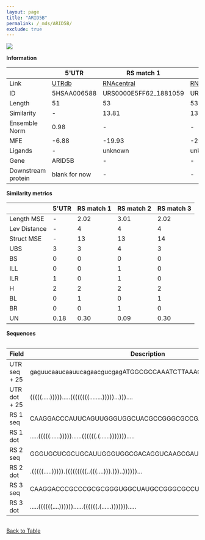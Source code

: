 ```yaml
---
layout: page
title: "ARID5B"
permalink: /_mds/ARID5B/
exclude: true
---
```




![](../../alns_9.28.22/aln_5HSAA006588_0.978.png?raw=true)


**Information**

| | 5'UTR       | RS match 1   | RS match 2  | RS match 3 |
| ---- | ----------- | ----------- | ----------- | ----------- |
| Link | <a href="http://utrdb.ba.itb.cnr.it/getutr/5HSAA006588/1" target="_blank" rel="noopener noreferrer">UTRdb</a>   | <a href="https://rnacentral.org/rna/URS0000E5FF62/1881059" target="_blank" rel="noopener noreferrer">RNAcentral</a>     |<a href="https://rnacentral.org/rna/URS0000E60511/29448" target="_blank" rel="noopener noreferrer">RNAcentral</a>  | <a href="https://rnacentral.org/rna/URS0000E5FE9F/1736378" target="_blank" rel="noopener noreferrer">RNAcentral</a>   |
| ID | 5HSAA006588     | URS0000E5FF62_1881059     | URS0000E60511_29448     | URS0000E5FE9F_1736378     |
| Length | 51     |  53    | 53   |  53    |
| Similarity | - | 13.81 | 13.82 | 14.81 |
| Ensemble Norm | 0.98 | - | - | - |
| MFE | -6.88 | -19.93 | -20.10 | -20.11 |
| Ligands | - | unknown | unknown | unknown |
| Gene | ARID5B | - | - | - |
| Downstream protein | blank for now    |    -    | -  | - |


**Similarity metrics**

| | 5'UTR       | RS match 1   | RS match 2  | RS match 3 |
| ---- | ----------- | ----------- | ----------- | ----------- |
| Length MSE | - | 2.02 | 3.01 | 2.02 |
| Lev Distance | - | 4 | 4 | 4 |
| Struct MSE | - | 13 | 13 | 14 |
| UBS| 3 | 3 | 4 | 3 |
| BS | 0 | 0 | 0 | 0 |
| ILL | 0 | 0 | 1 | 0 |
| ILR | 1 | 0 | 1 | 0 |
| H | 2 | 2 | 2 | 2 |
| BL | 0 | 1 | 0 | 1 |
| BR | 0 | 0 | 1 | 0 |
| UN | 0.18 | 0.30 | 0.09 | 0.30 |

**Sequences**


<div style="overflow-x:auto;">

<table>
<colgroup>
<col width="30%" />
<col width="70%" />
</colgroup>
<thead>
<tr class="header">
<th>Field</th>
<th>Description</th>
</tr>
</thead>
<tbody>
<tr>
<td markdown="span">UTR seq + 25 </td>
<td markdown="span"> gaguucaaucaauucagaacgucgagATGGCGCCAAATCTTAAAGGCAGAC </td>
</tr>
<tr>
<td markdown="span">UTR dot + 25  </td>
<td markdown="span"> (((((.....))))).....((((((((........)))))...)))....
</td>
</tr>


<tr>
<td markdown="span">RS 1 seq </td>
<td markdown="span"> CAAGGACCCAUUCAGUUGGGUGGCUACGCCGGGCGCCGAUCCCCCGGCCAACU
</td>
</tr>


<tr>
<td markdown="span">RS 1 dot </td>
<td markdown="span"> .....(((((......)))))......((((((.(......))))))).....
</td>
</tr>


<tr>
<td markdown="span">RS 2 seq </td>
<td markdown="span"> GGGUGCUCGCUGCAUUGGGUGGCGACAGGUCAAGCGAUGGUCGGGCCGCCACG
</td>
</tr>


<tr>
<td markdown="span">RS 2 dot </td>
<td markdown="span"> .(((((.....))))).(((((((((..(((....))).)))..))))))...
</td>
</tr>


<tr>
<td markdown="span">RS 3 seq </td>
<td markdown="span"> CAAGGACCCGCCCGCGCGGGUGGCUAUGCCGGGCGCCUAUCCCUCGGCCAAUC
</td>
</tr>


<tr>
<td markdown="span">RS 3 dot </td>
<td markdown="span"> .....((((((....))))))......((((((.(......))))))).....
</td>
</tr>

</tbody>
</table>


</div>


[Back to Table](../../display)

